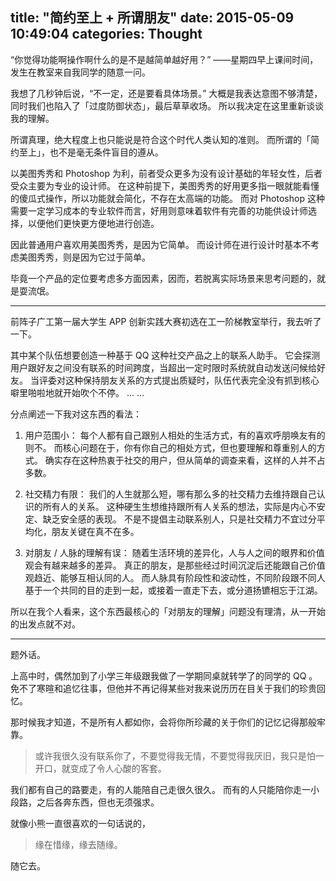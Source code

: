title: "简约至上 + 所谓朋友"
date: 2015-05-09 10:49:04
categories: Thought
---

“你觉得功能啊操作啊什么的是不是越简单越好用？”
——星期四早上课间时间，发生在教室来自我同学的随意一问。
<!--more-->

我想了几秒钟后说，“不一定，还是要看具体场景。”
大概是我表达意图不够清楚，同时我们也陷入了「过度防御状态」，最后草草收场。
所以我决定在这里重新谈谈我的理解。

所谓真理，绝大程度上也只能说是符合这个时代人类认知的准则。
而所谓的「简约至上」，也不是毫无条件盲目的遵从。

以美图秀秀和 Photoshop 为利，前者受众更多为没有设计基础的年轻女性，后者受众主要为专业的设计师。
在这种前提下，美图秀秀的好用更多指一眼就能看懂的傻瓜式操作，所以功能就会简化，不存在太高端的功能。
而对 Photoshop 这种需要一定学习成本的专业软件而言，好用则意味着软件有完善的功能供设计师选择，以便他们更快更方便地进行创造。

因此普通用户喜欢用美图秀秀，是因为它简单。
而设计师在进行设计时基本不考虑美图秀秀，则是因为它过于简单。

毕竟一个产品的定位要考虑多方面因素，因而，若脱离实际场景来思考问题的，就是耍流氓。

---

前阵子广工第一届大学生 APP 创新实践大赛初选在工一阶梯教室举行，我去听了一下。

其中某个队伍想要创造一种基于 QQ 这种社交产品之上的联系人助手。
它会探测用户跟好友之间没有联系的时间跨度，当超出一定时限时系统就自动发送问候给好友。
当评委对这种保持朋友关系的方式提出质疑时，队伍代表完全没有抓到核心噼里啪啦地就开始吹个不停。
... ...

分点阐述一下我对这东西的看法：

 1. 用户范围小：
    每个人都有自己跟别人相处的生活方式，有的喜欢呼朋唤友有的则不。
    而核心问题在于，你有你自己的相处方式，但也要理解和尊重别人的方式。
    确实存在这种热衷于社交的用户，但从简单的调查来看，这样的人并不占多数。

 2. 社交精力有限：
    我们的人生就那么短，哪有那么多的社交精力去维持跟自己认识的所有人的关系。
    这种硬生生想维持跟所有人关系的想法，实际是内心不安定、缺乏安全感的表现。
    不是不提倡主动联系别人，只是社交精力不宜过分平均化，朋友关键在真不在多。

 3. 对朋友 / 人脉的理解有误：
    随着生活环境的差异化，人与人之间的眼界和价值观会有越来越多的差异。
    真正的朋友，是那些经过时间沉淀后还能跟自己价值观趋近、能够互相认同的人。
    而人脉具有阶段性和波动性，不同阶段跟不同人基于一个共同的目的走到一起，或接着一直走下去，或分道扬镳相忘于江湖。

所以在我个人看来，这个东西最核心的「对朋友的理解」问题没有理清，从一开始的出发点就不对。

---

题外话。

上高中时，偶然加到了小学三年级跟我做了一学期同桌就转学了的同学的 QQ 。
免不了寒暄和追忆往事，但他并不再记得某些对我来说历历在目关于我们的珍贵回忆。

那时候我才知道，不是所有人都如你，会将你所珍藏的关于你们的记忆记得那般牢靠。

> 或许我很久没有联系你了，不要觉得我无情，不要觉得我厌旧，我只是怕一开口，就变成了令人心酸的客套。

我们都有自己的路要走，有的人能陪自己走很久很久。
而有的人只能陪你走一小段路，之后各奔东西，但也无须强求。

就像小熊一直很喜欢的一句话说的，

> 缘在惜缘，缘去随缘。

随它去。